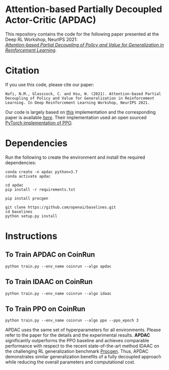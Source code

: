 # Attention-based Partially Decoupled Actor-Critic (APDAC)

This repository contains the code for the following paper presented at the Deep RL Workshop, NeurIPS 2021:\
*[Attention-based Partial Decoupling of Policy and Value for Generalization in Reinforcement Learning](https://kdd.cs.ksu.edu/Publications/Conference/nafi2021attention.pdf)*.


# Citation
If you use this code, please cite our paper:
```
Nafi, N.M., Glasscock, C. and Hsu, W. (2021). Attention-based Partial Decoupling of Policy and Value for Generalization in Reinforcement Learning. In Deep Reinforcement Learning Workshop, NeurIPS 2021.
```

Our code is largely based on *[this](https://github.com/rraileanu/idaac)* implementation and the corresponding paper is available *[here](https://arxiv.org/abs/2102.10330)*. Their implementation used an open sourced [PyTorch implementation of PPO](https://github.com/ikostrikov/pytorch-a2c-ppo-acktr-gail).


# Dependencies
Run the following to create the environment and install the required dependencies: 
```
conda create -n apdac python=3.7
conda activate apdac

cd apdac
pip install -r requirements.txt

pip install procgen

git clone https://github.com/openai/baselines.git
cd baselines 
python setup.py install 
```


# Instructions 

## To Train APDAC on CoinRun
```
python train.py --env_name coinrun --algo apdac
```

## To Train IDAAC on CoinRun
```
python train.py --env_name coinrun --algo idaac
```

## To Train PPO on CoinRun
```
python train.py --env_name coinrun --algo ppo --ppo_epoch 3
```



APDAC uses the same set of hyperparameters for all environments. Please refer to the paper for the details and the experimental results. **APDAC** significantly outperforms the PPO baseline and achieves comparable performance with respect to the recent state-of-the-art method IDAAC on the challenging RL generalization benchmark [Procgen](https://openai.com/blog/procgen-benchmark/). Thus, APDAC demonstrates similar generalization benefits of a fully decoupled approach while reducing the overall parameters and
computational cost.
